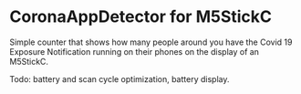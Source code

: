 # CoronaAppDetector for M5StickC

Simple counter that shows how many people around you have the Covid 19 Exposure Notification running on their phones on the display of an M5StickC. 

Todo: battery and scan cycle optimization, battery display.
